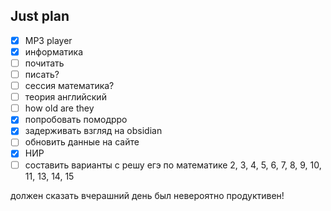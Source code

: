## Just plan
- [x] MP3 player
- [x] информатика
- [ ] почитать 
- [ ] писать?
- [ ] сессия математика?
- [ ] теория английский
- [ ] how old are they
- [x] попробовать помодрро
- [x] задерживать взгляд на obsidian
- [ ] обновить данные на сайте 
- [x] НИР
- [ ] составить варианты с решу егэ по математике
	2, 3, 4, 5, 6, 7, 8, 9, 10, 11, 13, 14, 15

должен сказать вчерашний день был невероятно продуктивен!
